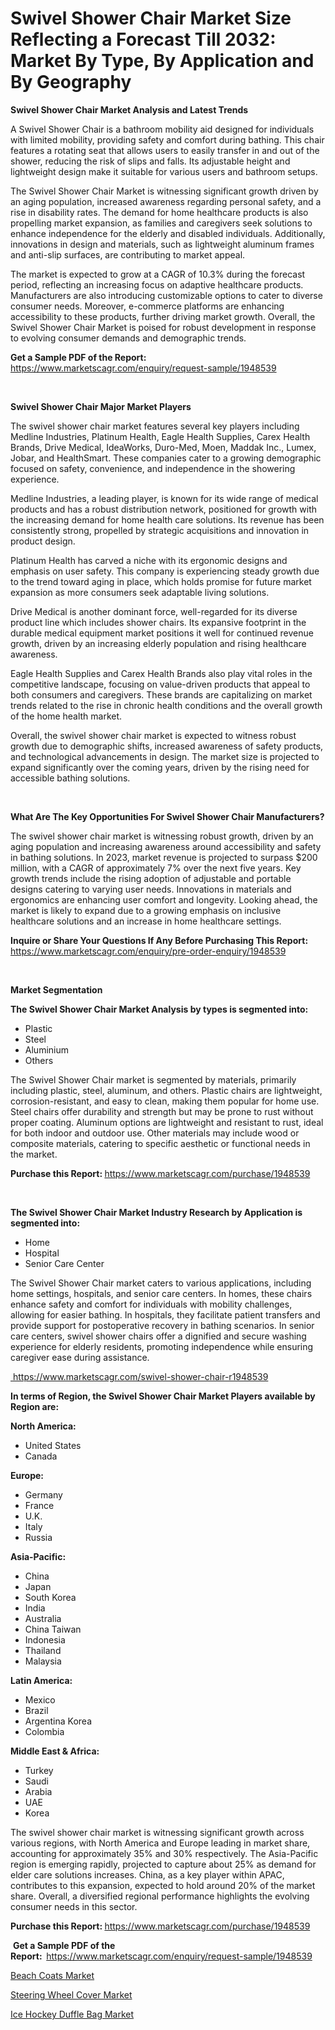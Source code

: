 <p><h1>Swivel Shower Chair Market Size Reflecting a Forecast Till 2032: Market By Type, By Application and By Geography</h1></p><p><strong>Swivel Shower Chair Market Analysis and Latest Trends</strong></p>
<p><p>A Swivel Shower Chair is a bathroom mobility aid designed for individuals with limited mobility, providing safety and comfort during bathing. This chair features a rotating seat that allows users to easily transfer in and out of the shower, reducing the risk of slips and falls. Its adjustable height and lightweight design make it suitable for various users and bathroom setups.</p><p>The Swivel Shower Chair Market is witnessing significant growth driven by an aging population, increased awareness regarding personal safety, and a rise in disability rates. The demand for home healthcare products is also propelling market expansion, as families and caregivers seek solutions to enhance independence for the elderly and disabled individuals. Additionally, innovations in design and materials, such as lightweight aluminum frames and anti-slip surfaces, are contributing to market appeal.</p><p>The market is expected to grow at a CAGR of 10.3% during the forecast period, reflecting an increasing focus on adaptive healthcare products. Manufacturers are also introducing customizable options to cater to diverse consumer needs. Moreover, e-commerce platforms are enhancing accessibility to these products, further driving market growth. Overall, the Swivel Shower Chair Market is poised for robust development in response to evolving consumer demands and demographic trends.</p></p>
<p><strong>Get a Sample PDF of the Report:&nbsp;</strong> <a href="https://www.marketscagr.com/enquiry/request-sample/1948539?utm_campaign=2031&utm_medium=2&utm_source=Github&utm_content=ia&utm_term=04042025&utm_id=swivel-shower-chair">https://www.marketscagr.com/enquiry/request-sample/1948539</a></p>
<p>&nbsp;</p>
<p><strong>Swivel Shower Chair Major Market Players</strong></p>
<p><p>The swivel shower chair market features several key players including Medline Industries, Platinum Health, Eagle Health Supplies, Carex Health Brands, Drive Medical, IdeaWorks, Duro-Med, Moen, Maddak Inc., Lumex, Jobar, and HealthSmart. These companies cater to a growing demographic focused on safety, convenience, and independence in the showering experience.</p><p>Medline Industries, a leading player, is known for its wide range of medical products and has a robust distribution network, positioned for growth with the increasing demand for home health care solutions. Its revenue has been consistently strong, propelled by strategic acquisitions and innovation in product design.</p><p>Platinum Health has carved a niche with its ergonomic designs and emphasis on user safety. This company is experiencing steady growth due to the trend toward aging in place, which holds promise for future market expansion as more consumers seek adaptable living solutions.</p><p>Drive Medical is another dominant force, well-regarded for its diverse product line which includes shower chairs. Its expansive footprint in the durable medical equipment market positions it well for continued revenue growth, driven by an increasing elderly population and rising healthcare awareness.</p><p>Eagle Health Supplies and Carex Health Brands also play vital roles in the competitive landscape, focusing on value-driven products that appeal to both consumers and caregivers. These brands are capitalizing on market trends related to the rise in chronic health conditions and the overall growth of the home health market.</p><p>Overall, the swivel shower chair market is expected to witness robust growth due to demographic shifts, increased awareness of safety products, and technological advancements in design. The market size is projected to expand significantly over the coming years, driven by the rising need for accessible bathing solutions.</p></p>
<p>&nbsp;</p>
<p><strong>What Are The Key Opportunities For Swivel Shower Chair Manufacturers?</strong></p>
<p><p>The swivel shower chair market is witnessing robust growth, driven by an aging population and increasing awareness around accessibility and safety in bathing solutions. In 2023, market revenue is projected to surpass $200 million, with a CAGR of approximately 7% over the next five years. Key growth trends include the rising adoption of adjustable and portable designs catering to varying user needs. Innovations in materials and ergonomics are enhancing user comfort and longevity. Looking ahead, the market is likely to expand due to a growing emphasis on inclusive healthcare solutions and an increase in home healthcare settings.</p></p>
<p><strong>Inquire or Share Your Questions If Any Before Purchasing This Report:</strong> <a href="https://www.marketscagr.com/enquiry/pre-order-enquiry/1948539?utm_campaign=2031&utm_medium=2&utm_source=Github&utm_content=ia&utm_term=04042025&utm_id=swivel-shower-chair">https://www.marketscagr.com/enquiry/pre-order-enquiry/1948539</a></p>
<p>&nbsp;</p>
<p><strong>Market Segmentation</strong></p>
<p><strong>The Swivel Shower Chair Market Analysis by types is segmented into:</strong></p>
<p><ul><li>Plastic</li><li>Steel</li><li>Aluminium</li><li>Others</li></ul></p>
<p><p>The Swivel Shower Chair market is segmented by materials, primarily including plastic, steel, aluminum, and others. Plastic chairs are lightweight, corrosion-resistant, and easy to clean, making them popular for home use. Steel chairs offer durability and strength but may be prone to rust without proper coating. Aluminum options are lightweight and resistant to rust, ideal for both indoor and outdoor use. Other materials may include wood or composite materials, catering to specific aesthetic or functional needs in the market.</p></p>
<p><strong>Purchase this Report:&nbsp;</strong><a href="https://www.marketscagr.com/purchase/1948539?utm_campaign=2031&utm_medium=2&utm_source=Github&utm_content=ia&utm_term=04042025&utm_id=swivel-shower-chair">https://www.marketscagr.com/purchase/1948539</a></p>
<p>&nbsp;</p>
<p><strong>The Swivel Shower Chair Market Industry Research by Application is segmented into:</strong></p>
<p><ul><li>Home</li><li>Hospital</li><li>Senior Care Center</li></ul></p>
<p><p>The Swivel Shower Chair market caters to various applications, including home settings, hospitals, and senior care centers. In homes, these chairs enhance safety and comfort for individuals with mobility challenges, allowing for easier bathing. In hospitals, they facilitate patient transfers and provide support for postoperative recovery in bathing scenarios. In senior care centers, swivel shower chairs offer a dignified and secure washing experience for elderly residents, promoting independence while ensuring caregiver ease during assistance.</p></p>
<p><a href="https://www.marketscagr.com/swivel-shower-chair-r1948539?utm_campaign=2031&utm_medium=2&utm_source=Github&utm_content=ia&utm_term=04042025&utm_id=swivel-shower-chair">&nbsp;https://www.marketscagr.com/swivel-shower-chair-r1948539</a></p>
<p><strong>In terms of Region, the Swivel Shower Chair Market Players available by Region are:</strong></p>
<p>
    <p> <strong> North America: </strong>
        <ul>
            <li>United States</li>
            <li>Canada</li>
        </ul>
        </p> 
    <p> <strong> Europe: </strong>
        <ul>
            <li>Germany</li>
            <li>France</li>
            <li>U.K.</li>
            <li>Italy</li>
            <li>Russia</li>
        </ul>
        </p> 
    <p> <strong> Asia-Pacific: </strong>
        <ul>
            <li>China</li>
            <li>Japan</li>
            <li>South Korea</li>
            <li>India</li>
            <li>Australia</li>
            <li>China Taiwan</li>
            <li>Indonesia</li>
            <li>Thailand</li>
            <li>Malaysia</li>
        </ul>
        </p> 
    <p> <strong> Latin America: </strong>
        <ul>
            <li>Mexico</li>
            <li>Brazil</li>
            <li>Argentina Korea</li>
            <li>Colombia</li>
        </ul>
        </p> 
    <p> <strong> Middle East & Africa: </strong>
        <ul>
            <li>Turkey</li>
            <li>Saudi</li>
            <li>Arabia</li>
            <li>UAE</li>
            <li>Korea</li>
        </ul>
    </p>
    </p>
<p><p>The swivel shower chair market is witnessing significant growth across various regions, with North America and Europe leading in market share, accounting for approximately 35% and 30% respectively. The Asia-Pacific region is emerging rapidly, projected to capture about 25% as demand for elder care solutions increases. China, as a key player within APAC, contributes to this expansion, expected to hold around 20% of the market share. Overall, a diversified regional performance highlights the evolving consumer needs in this sector.</p></p>
<p><strong>Purchase this Report: </strong><a href="https://www.marketscagr.com/purchase/1948539?utm_campaign=2031&utm_medium=2&utm_source=Github&utm_content=ia&utm_term=04042025&utm_id=swivel-shower-chair">https://www.marketscagr.com/purchase/1948539</a></p>
<p>&nbsp;<strong>Get a Sample PDF of the Report:&nbsp;&nbsp;</strong><a href="https://www.marketscagr.com/enquiry/request-sample/1948539?utm_campaign=2031&utm_medium=2&utm_source=Github&utm_content=ia&utm_term=04042025&utm_id=swivel-shower-chair">https://www.marketscagr.com/enquiry/request-sample/1948539</a></p>
<p><strong></strong></p>
<p><p><a href="https://github.com/aloyoarmahvr/Market-Research-Report-List-1/blob/main/beach-coats-market.md?utm_campaign=2031&utm_medium=2&utm_source=Github&utm_content=ia&utm_term=04042025&utm_id=swivel-shower-chair">Beach Coats Market</a></p><p><a href="https://github.com/wileonie19657/Market-Research-Report-List-1/blob/main/steering-wheel-cover-market.md?utm_campaign=2031&utm_medium=2&utm_source=Github&utm_content=ia&utm_term=04042025&utm_id=swivel-shower-chair">Steering Wheel Cover Market</a></p><p><a href="https://github.com/PeterParrish5/Market-Research-Report-List-7/blob/main/ice-hockey-duffle-bag-market.md?utm_campaign=2031&utm_medium=2&utm_source=Github&utm_content=ia&utm_term=04042025&utm_id=swivel-shower-chair">Ice Hockey Duffle Bag Market</a></p></p>